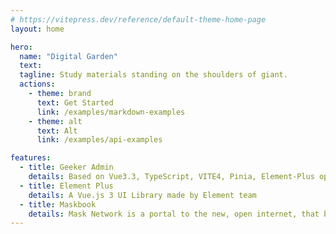 ```yaml
---
# https://vitepress.dev/reference/default-theme-home-page
layout: home

hero:
  name: "Digital Garden"
  text: 
  tagline: Study materials standing on the shoulders of giant.
  actions:
    - theme: brand
      text: Get Started
      link: /examples/markdown-examples
    - theme: alt
      text: Alt
      link: /examples/api-examples

features:
  - title: Geeker Admin
    details: Based on Vue3.3, TypeScript, VITE4, Pinia, Element-Plus open source background management framework
  - title: Element Plus
    details: A Vue.js 3 UI Library made by Element team
  - title: Maskbook
    details: Mask Network is a portal to the new, open internet, that bridge from Web2.0 to Web3.0
---
```


